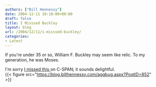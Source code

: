 ```yaml
---
authors: ["Bill Hennessy"]
date: 2004-12-11 10:10:00+00:00
draft: false
title: I Misssed Buckley
layout: blog
url: /2004/12/11/i-misssed-buckley/
categories:
- Latest
---
```


If you're under 35 or so, William F. Buckley may seem like relic. To my generation, he was Moses.   
  
I'm sorry [I missed this ](https://www.azcentral.com/news/articles/1210buckleys10.html)on C-SPAN; it sounds delightful.  
{{< figure src="https://blog.billhennessy.com/aggbug.aspx?PostID=852" >}}

